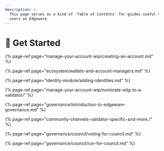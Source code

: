 ```yaml
---
description: >-
  This page serves as a kind of 'Table of Contents' for guides useful to new
  users on Edgeware.
---
```


# 🎊 Get Started

{% page-ref page="manage-your-account-wip/creating-an-account.md" %}

{% page-ref page="ecosystem/wallets-and-account-managers.md" %}

{% page-ref page="identity-module/adding-identities.md" %}

{% page-ref page="manage-your-account-wip/nominate-edg-to-a-validator/" %}

{% page-ref page="governance/introduction-to-edgeware-governance.md" %}

{% page-ref page="community-channels-validator-specific-and-more./" %}

{% page-ref page="governance/council/voting-for-council.md" %}

{% page-ref page="governance/council/run-for-council.md" %}



